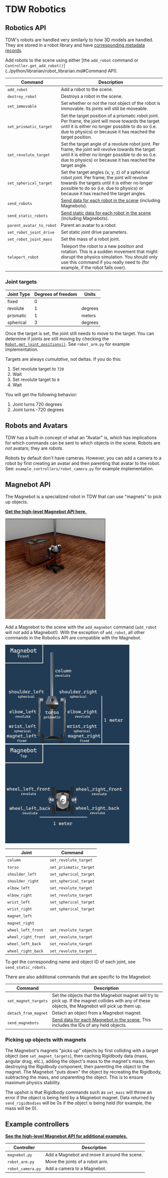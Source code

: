 # TDW Robotics

## Robotics API

TDW's robots are handled very similarly to how 3D models are handled. They are stored in a robot library and have [corresponding metadata records](../python/librarian/robot_librarian.md). 

Add robots to the scene using either [the `add_robot` command or `Controller.get_add_robot()`](../python/librarian/robot_librarian.md#Command API).

| Command                  | Description                                                  |
| ------------------------ | ------------------------------------------------------------ |
| `add_robot`              | Add a robot to the scene.                                    |
| `destroy_robot`          | Destroys a robot in the scene.                               |
| `set_immovable`          | Set whether or not the root object of the robot is immovable. Its joints will still be moveable. |
| `set_prismatic_target`   | Set the target position of a prismatic robot joint. Per frame, the joint will move towards the target until it is either no longer possible to do so (i.e. due to physics) or because it has reached the target position. |
| `set_revolute_target`    | Set the target angle of a revolute robot joint. Per frame, the joint will revolve towards the target until it is either no longer possible to do so (i.e. due to physics) or because it has reached the target angle. |
| `set_spherical_target`   | Set the target angles (x, y, z) of a spherical robot joint. Per frame, the joint will revolve towards the targets until it is either no longer possible to do so (i.e. due to physics) or because it has reached the target angles. |
| `send_robots`            | [Send data for each robot in the scene](https://github.com/threedworld-mit/tdw/blob/master/Documentation/api/output_data.md#Robot) (including Magnebots). |
| `send_static_robots`     | [Send static data for each robot in the scene](https://github.com/threedworld-mit/tdw/blob/master/Documentation/api/output_data.md#StaticRobot) (including Magnebots). |
| `parent_avatar_to_robot` | Parent an avatar to a robot.                                 |
| `set_robot_joint_drive`  | Set static joint drive parameters.                           |
| `set_robot_joint_mass`   | Set the mass of a robot joint.                               |
| `teleport_robot`         | Teleport the robot to a new position and rotation. This is a sudden movement that might disrupt the physics simulation. You should only use this command if you really need to (for example, if the robot falls over). |

### Joint targets

| Joint Type | Degrees of freedom | Units   |
| ---------- | ------------------ | ------- |
| fixed      | 0                  |         |
| revolute   | 1                  | degrees |
| prismatic  | 1                  | meters  |
| spherical  | 3                  | degrees |

Once the target is set, the joint still needs to move to the target. You can determine if joints are still moving by checking the [`Robot.get_joint_positions()`](https://github.com/threedworld-mit/tdw/blob/master/Documentation/api/output_data.md#Robot). See `robot_arm.py` for example implementation.

Targets are always *cumulative*, not deltas. If you do this:

1. Set revolute target to `720`
2. Wait
3. Set revolute target to `0`
4. Wait

You will get the following behavior:

1. Joint turns 720 degrees
2. Joint turns -720 degrees

## Robots and Avatars

TDW has a built-in concept of what an "Avatar" is, which has implications for which commands can be sent to which objects in the scene. Robots are *not* avatars; they are *robots*.

Robots by default don't have cameras. However, you can add a camera to a robot by first creating an avatar and then parenting that avatar to the robot. See: `example_controllers/robot_camera.py` for example implementation.

## Magnebot API

The Magnebot is a specialized robot in TDW that can use "magnets" to pick up objects.

[**Get the high-level Magnebot API here.**](https://github.com/alters-mit/magnebot)

![](../images/robots/grasp_high.gif)

Add a Magnebot to the scene with the `add_magnebot` command (`add_robot` will *not* add a Magnebot!). With the exception of `add_robot`, all other commands in the Robotics API are compatible with the Magnebot. 

<img src="../images/robots/magnebot_front.jpg" style="zoom: 67%;" />

<img src="../images/robots/magnebot_back.jpg" style="zoom:67%;" />

| Joint               | Command                |
| ------------------- | ---------------------- |
| `column`            | `set_revolute_target`  |
| `torso`             | `set_prismatic_target` |
| `shoulder_left`     | `set_spherical_target` |
| `shoulder_right`    | `set_spherical_target` |
| `elbow_left`        | `set_revolute_target`  |
| `elbow_right`       | `set_revolute_target`  |
| `wrist_left`        | `set_spherical_target` |
| `wrist_right`       | `set_spherical_target` |
| `magnet_left`       |                        |
| `magnet_right`      |                        |
| `wheel_left_front`  | `set_revolute_target`  |
| `wheel_right_front` | `set_revolute_target`  |
| `wheel_left_back`   | `set_revolute_target`  |
| `wheel_right_back`  | `set_revolute_target`  |

To get the corresponding name and object ID of each joint, see `send_static_robots`.

There are also additional commands that are specific to the Magnebot:

| Command              | Description                                                  |
| -------------------- | ------------------------------------------------------------ |
| `set_magnet_targets` | Set the objects that the Magnebot magnet will try to pick up. If the magnet collides with any of these objects, the Magnebot will pick up them up. |
| `detach_from_magnet` | Detach an object from a Magnebot magnet.                     |
| `send_magnebots`     | [Send data for each Magnebot in the scene.](https://github.com/threedworld-mit/tdw/blob/master/Documentation/api/output_data.md#Magnebot) This includes the IDs of any held objects. |

### Picking up objects with magnets

The Magnebot's magnets "picks up" objects by first colliding with a target object (see `set_magnet_targets`), then caching Rigidbody data (mass, angular drag, etc.), adding the object's mass to the magnet's mass, then destroying the Rigidbody component, then parenting the object to the magnet. The Magnebot "puts down" the object by recreating the Rigidbody, subtracting the mass, and unparenting the object. This is to ensure maximum physics stability.

The upshot is that Rigidbody commands such as `set_mass` will throw an error if the object is being held by a Magnebot magnet. Data returned by `send_rigidbodies` will be 0s if the object is being held (for example, the mass will be 0).

## Example controllers

[**See the high-level Magnebot API for additional examples.**](https://github.com/alters-mit/magnebot)

| Controller        | Description                                  |
| ----------------- | -------------------------------------------- |
| `magnebot.py`     | Add a Magnebot and move it around the scene. |
| `robot_arm.py`    | Move the joints of a robot arm.              |
| `robot_camera.py` | Add a camera to a Magnebot.                  |

